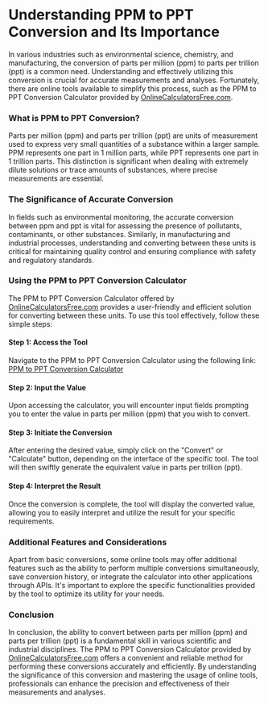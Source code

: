 Understanding PPM to PPT Conversion and Its Importance
======================================================

In various industries such as environmental science, chemistry, and manufacturing, the conversion of parts per million (ppm) to parts per trillion (ppt) is a common need. Understanding and effectively utilizing this conversion is crucial for accurate measurements and analyses. Fortunately, there are online tools available to simplify this process, such as the PPM to PPT Conversion Calculator provided by [OnlineCalculatorsFree.com](http://OnlineCalculatorsFree.com).

### What is PPM to PPT Conversion?

Parts per million (ppm) and parts per trillion (ppt) are units of measurement used to express very small quantities of a substance within a larger sample. PPM represents one part in 1 million parts, while PPT represents one part in 1 trillion parts. This distinction is significant when dealing with extremely dilute solutions or trace amounts of substances, where precise measurements are essential.

### The Significance of Accurate Conversion

In fields such as environmental monitoring, the accurate conversion between ppm and ppt is vital for assessing the presence of pollutants, contaminants, or other substances. Similarly, in manufacturing and industrial processes, understanding and converting between these units is critical for maintaining quality control and ensuring compliance with safety and regulatory standards.

### Using the PPM to PPT Conversion Calculator

The PPM to PPT Conversion Calculator offered by [OnlineCalculatorsFree.com](http://OnlineCalculatorsFree.com) provides a user-friendly and efficient solution for converting between these units. To use this tool effectively, follow these simple steps:

#### Step 1: Access the Tool

Navigate to the PPM to PPT Conversion Calculator using the following link: [PPM to PPT Conversion Calculator](https://www.onlinecalculatorsfree.com/convert/ppm-to-ppt.html)

#### Step 2: Input the Value

Upon accessing the calculator, you will encounter input fields prompting you to enter the value in parts per million (ppm) that you wish to convert.

#### Step 3: Initiate the Conversion

After entering the desired value, simply click on the "Convert" or "Calculate" button, depending on the interface of the specific tool. The tool will then swiftly generate the equivalent value in parts per trillion (ppt).

#### Step 4: Interpret the Result

Once the conversion is complete, the tool will display the converted value, allowing you to easily interpret and utilize the result for your specific requirements.

### Additional Features and Considerations

Apart from basic conversions, some online tools may offer additional features such as the ability to perform multiple conversions simultaneously, save conversion history, or integrate the calculator into other applications through APIs. It's important to explore the specific functionalities provided by the tool to optimize its utility for your needs.

### Conclusion

In conclusion, the ability to convert between parts per million (ppm) and parts per trillion (ppt) is a fundamental skill in various scientific and industrial disciplines. The PPM to PPT Conversion Calculator provided by [OnlineCalculatorsFree.com](http://OnlineCalculatorsFree.com) offers a convenient and reliable method for performing these conversions accurately and efficiently. By understanding the significance of this conversion and mastering the usage of online tools, professionals can enhance the precision and effectiveness of their measurements and analyses.